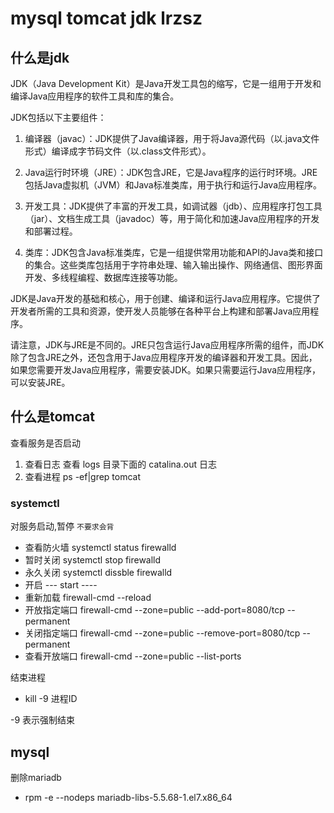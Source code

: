 # mysql tomcat jdk lrzsz


## 什么是jdk

JDK（Java Development Kit）是Java开发工具包的缩写，它是一组用于开发和编译Java应用程序的软件工具和库的集合。

JDK包括以下主要组件：

1. 编译器（javac）：JDK提供了Java编译器，用于将Java源代码（以.java文件形式）编译成字节码文件（以.class文件形式）。

2. Java运行时环境（JRE）：JDK包含JRE，它是Java程序的运行时环境。JRE包括Java虚拟机（JVM）和Java标准类库，用于执行和运行Java应用程序。

3. 开发工具：JDK提供了丰富的开发工具，如调试器（jdb）、应用程序打包工具（jar）、文档生成工具（javadoc）等，用于简化和加速Java应用程序的开发和部署过程。

4. 类库：JDK包含Java标准类库，它是一组提供常用功能和API的Java类和接口的集合。这些类库包括用于字符串处理、输入输出操作、网络通信、图形界面开发、多线程编程、数据库连接等功能。

JDK是Java开发的基础和核心，用于创建、编译和运行Java应用程序。它提供了开发者所需的工具和资源，使开发人员能够在各种平台上构建和部署Java应用程序。

请注意，JDK与JRE是不同的。JRE只包含运行Java应用程序所需的组件，而JDK除了包含JRE之外，还包含用于Java应用程序开发的编译器和开发工具。因此，如果您需要开发Java应用程序，需要安装JDK。如果只需要运行Java应用程序，可以安装JRE。


## 什么是tomcat

查看服务是否启动

1. 查看日志  查看 logs 目录下面的 catalina.out 日志
2. 查看进程  ps -ef|grep tomcat

### systemctl 
对服务启动,暂停
`不要求会背`

- 查看防火墙  systemctl status firewalld
- 暂时关闭   systemctl stop firewalld
- 永久关闭    systemctl dissble firewalld
- 开启       ---     start   ----
- 重新加载 firewall-cmd --reload
- 开放指定端口  firewall-cmd --zone=public --add-port=8080/tcp --permanent
- 关闭指定端口  firewall-cmd --zone=public --remove-port=8080/tcp --permanent
- 查看开放端口  firewall-cmd --zone=public --list-ports

结束进程
- kill -9 进程ID

-9 表示强制结束

## mysql

删除mariadb
- rpm -e --nodeps mariadb-libs-5.5.68-1.el7.x86_64





























